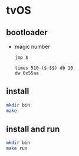 # tvOS

## bootloader
* magic number

    ```assembly
    jmp $

    times 510-($-$$) db 10
    dw 0x55aa
    ```

## install
```sh
mkdir bin
make  
```


## install and run
```bash
mkdir bin
make run 
```
